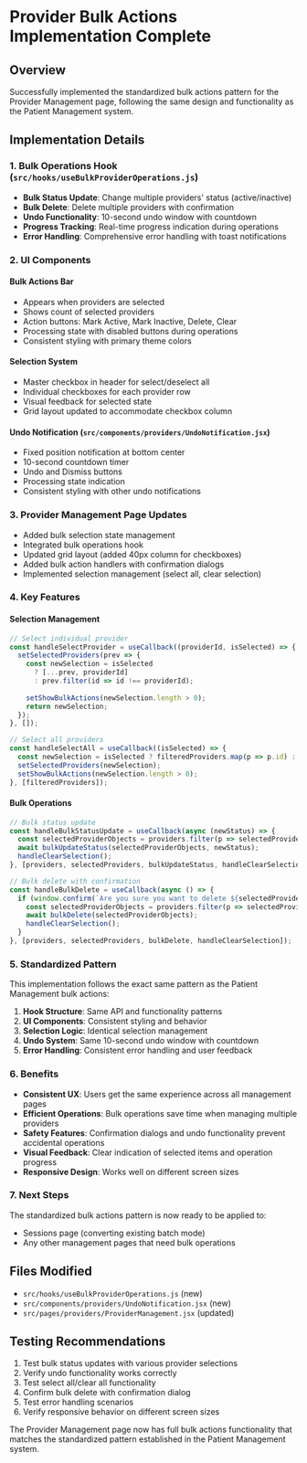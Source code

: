 # Provider Bulk Actions Implementation Complete

## Overview
Successfully implemented the standardized bulk actions pattern for the Provider Management page, following the same design and functionality as the Patient Management system.

## Implementation Details

### 1. Bulk Operations Hook (`src/hooks/useBulkProviderOperations.js`)
- **Bulk Status Update**: Change multiple providers' status (active/inactive)
- **Bulk Delete**: Delete multiple providers with confirmation
- **Undo Functionality**: 10-second undo window with countdown
- **Progress Tracking**: Real-time progress indication during operations
- **Error Handling**: Comprehensive error handling with toast notifications

### 2. UI Components

#### Bulk Actions Bar
- Appears when providers are selected
- Shows count of selected providers
- Action buttons: Mark Active, Mark Inactive, Delete, Clear
- Processing state with disabled buttons during operations
- Consistent styling with primary theme colors

#### Selection System
- Master checkbox in header for select/deselect all
- Individual checkboxes for each provider row
- Visual feedback for selected state
- Grid layout updated to accommodate checkbox column

#### Undo Notification (`src/components/providers/UndoNotification.jsx`)
- Fixed position notification at bottom center
- 10-second countdown timer
- Undo and Dismiss buttons
- Processing state indication
- Consistent styling with other undo notifications

### 3. Provider Management Page Updates
- Added bulk selection state management
- Integrated bulk operations hook
- Updated grid layout (added 40px column for checkboxes)
- Added bulk action handlers with confirmation dialogs
- Implemented selection management (select all, clear selection)

### 4. Key Features

#### Selection Management
```javascript
// Select individual provider
const handleSelectProvider = useCallback((providerId, isSelected) => {
  setSelectedProviders(prev => {
    const newSelection = isSelected 
      ? [...prev, providerId]
      : prev.filter(id => id !== providerId);
    
    setShowBulkActions(newSelection.length > 0);
    return newSelection;
  });
}, []);

// Select all providers
const handleSelectAll = useCallback((isSelected) => {
  const newSelection = isSelected ? filteredProviders.map(p => p.id) : [];
  setSelectedProviders(newSelection);
  setShowBulkActions(newSelection.length > 0);
}, [filteredProviders]);
```

#### Bulk Operations
```javascript
// Bulk status update
const handleBulkStatusUpdate = useCallback(async (newStatus) => {
  const selectedProviderObjects = providers.filter(p => selectedProviders.includes(p.id));
  await bulkUpdateStatus(selectedProviderObjects, newStatus);
  handleClearSelection();
}, [providers, selectedProviders, bulkUpdateStatus, handleClearSelection]);

// Bulk delete with confirmation
const handleBulkDelete = useCallback(async () => {
  if (window.confirm(`Are you sure you want to delete ${selectedProviders.length} provider${selectedProviders.length !== 1 ? 's' : ''}?`)) {
    const selectedProviderObjects = providers.filter(p => selectedProviders.includes(p.id));
    await bulkDelete(selectedProviderObjects);
    handleClearSelection();
  }
}, [providers, selectedProviders, bulkDelete, handleClearSelection]);
```

### 5. Standardized Pattern
This implementation follows the exact same pattern as the Patient Management bulk actions:

1. **Hook Structure**: Same API and functionality patterns
2. **UI Components**: Consistent styling and behavior
3. **Selection Logic**: Identical selection management
4. **Undo System**: Same 10-second undo window with countdown
5. **Error Handling**: Consistent error handling and user feedback

### 6. Benefits
- **Consistent UX**: Users get the same experience across all management pages
- **Efficient Operations**: Bulk operations save time when managing multiple providers
- **Safety Features**: Confirmation dialogs and undo functionality prevent accidental operations
- **Visual Feedback**: Clear indication of selected items and operation progress
- **Responsive Design**: Works well on different screen sizes

### 7. Next Steps
The standardized bulk actions pattern is now ready to be applied to:
- Sessions page (converting existing batch mode)
- Any other management pages that need bulk operations

## Files Modified
- `src/hooks/useBulkProviderOperations.js` (new)
- `src/components/providers/UndoNotification.jsx` (new)
- `src/pages/providers/ProviderManagement.jsx` (updated)

## Testing Recommendations
1. Test bulk status updates with various provider selections
2. Verify undo functionality works correctly
3. Test select all/clear all functionality
4. Confirm bulk delete with confirmation dialog
5. Test error handling scenarios
6. Verify responsive behavior on different screen sizes

The Provider Management page now has full bulk actions functionality that matches the standardized pattern established in the Patient Management system.
